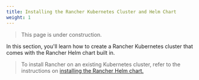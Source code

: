 ```yaml
---
title: Installing the Rancher Kubernetes Cluster and Helm Chart
weight: 1
---
```


> This page is under construction.

In this section, you'll learn how to create a Rancher Kubernetes cluster that comes with the Rancher Helm chart built in.

> To install Rancher on an existing Kubernetes cluster, refer to the instructions on [installing the Rancher Helm chart.](../../rancher-helm-install-upgrade/installation)